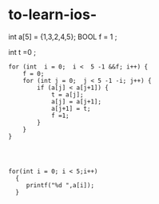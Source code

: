 # to-learn-ios-
int a[5] = {1,3,2,4,5};
BOOL f = 1 ;


int t =0 ;

    for (int  i = 0;  i <  5 -1 &&f; i++) {
        f = 0;
        for (int j = 0;  j < 5 -1 -i; j++) {
            if (a[j] < a[j+1]) {
                t = a[j];
                a[j] = a[j+1];
                a[j+1] = t;
                f =1;
            }
        }
    }
    
    
    
    
    for(int i = 0; i < 5;i++)
      {
         printf("%d ",a[i]);
      }
